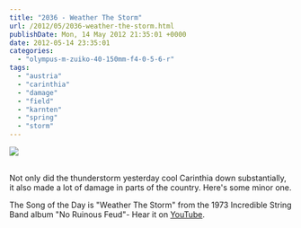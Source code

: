 ```yaml
---
title: "2036 - Weather The Storm"
url: /2012/05/2036-weather-the-storm.html
publishDate: Mon, 14 May 2012 21:35:01 +0000
date: 2012-05-14 23:35:01
categories: 
  - "olympus-m-zuiko-40-150mm-f4-0-5-6-r"
tags: 
  - "austria"
  - "carinthia"
  - "damage"
  - "field"
  - "karnten"
  - "spring"
  - "storm"
---
```

<div class="container">
<div class="center"><a target="_blank" href="https://d25zfm9zpd7gm5.cloudfront.net/1200x1200/2012/20120514_174542_lr.jpg"><img src="https://d25zfm9zpd7gm5.cloudfront.net/0600x0600/2012/20120514_174542_lr.jpg" /></a></div>
</div>
<br />

Not only did the thunderstorm yesterday cool Carinthia down substantially, it also made a lot of damage in parts of the country. Here's some minor one.

 The Song of the Day  is "Weather The Storm" from the 1973 Incredible String Band album "No Ruinous Feud"- Hear it on <a href="http://www.youtube.com/watch?v=aXH2D7cUEAg" target="_blank">YouTube</a>.
